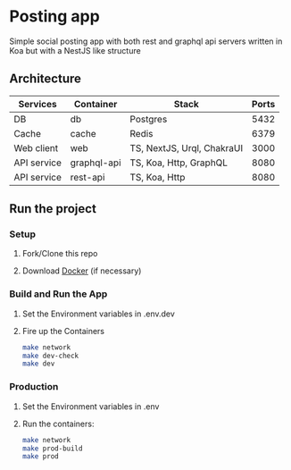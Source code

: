 # Posting app

Simple social posting app with both rest and graphql api servers written in Koa but with a NestJS like structure

## Architecture

| Services            | Container     | Stack                      | Ports |
| ------------------- | --------------| -------------------------- | ----- |
| DB                  | db            | Postgres                   | 5432  |
| Cache               | cache         | Redis                      | 6379  |
| Web client          | web           | TS, NextJS, Urql, ChakraUI | 3000  |
| API service         | graphql-api   | TS, Koa, Http, GraphQL     | 8080  |
| API service         | rest-api      | TS, Koa, Http              | 8080  |

## Run the project

### Setup

1. Fork/Clone this repo

1. Download [Docker](https://docs.docker.com/docker-for-mac/install/) (if necessary)

### Build and Run the App

1. Set the Environment variables in .env.dev

1. Fire up the Containers

   ```sh
   make network
   make dev-check
   make dev
   ```

### Production

1. Set the Environment variables in .env

1. Run the containers:

   ```sh
   make network
   make prod-build
   make prod
   ```
